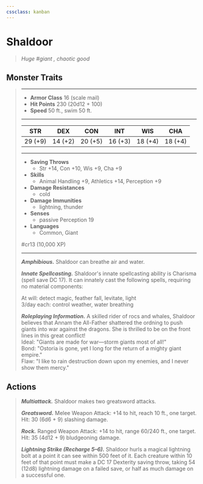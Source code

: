 ```yaml
---
cssclass: kanban
---
```


# Shaldoor
>*Huge #giant , chaotic good*
## Monster Traits
>___
>- **Armor Class** 16 (scale mail)
>- **Hit Points** 230 (20d12 + 100)
>- **Speed** 50 ft., swim 50 ft.
>___
>|STR|DEX|CON|INT|WIS|CHA|
>|:---:|:---:|:---:|:---:|:---:|:---:|
>|29 (+9)|14 (+2)|20 (+5)|16 (+3)|18 (+4)|18 (+4)|
>___
>- **Saving Throws**
>	 - Str +14, Con +10, Wis +9, Cha +9
>- **Skills**
>	 - Animal Handling +9, Athletics +14, Perception +9
>- **Damage Resistances**
>	 - cold
>- **Damage Immunities**
>	 - lightning, thunder
>- **Senses**
>	 - passive Perception 19
>- **Languages**
>	 - Common, Giant
>
> #cr13 (10,000 XP)
>___
>***Amphibious.*** Shaldoor can breathe air and water.  
>
>***Innate Spellcasting.*** Shaldoor's innate spellcasting ability is Charisma (spell save DC 17). It can innately cast the following spells, requiring no material components:  
>
>At will: detect magic, feather fall, levitate, light  
>3/day each: control weather, water breathing  
>
>
>***Roleplaying Information.*** A skilled rider of rocs and whales, Shaldoor believes that Annam the All-Father shattered the ordning to push giants into war against the dragons. She is thrilled to be on the front lines in this great conflict!  
>Ideal: "Giants are made for war—storm giants most of all!"  
>Bond: "Ostoria is gone, yet I long for the return of a mighty giant empire."  
>Flaw: "I like to rain destruction down upon my enemies, and I never show them mercy."  
>
## Actions
>***Multiattack.*** Shaldoor makes two greatsword attacks.  
>
>***Greatsword.*** Melee Weapon Attack: +14 to hit, reach 10 ft., one target. Hit: 30 (6d6 + 9) slashing damage.  
>
>***Rock.*** Ranged Weapon Attack: +14 to hit, range 60/240 ft., one target. Hit: 35 (4d12 + 9) bludgeoning damage.  
>
>***Lightning Strike (Recharge 5–6).*** Shaldoor hurls a magical lightning bolt at a point it can see within 500 feet of it. Each creature within 10 feet of that point must make a DC 17 Dexterity saving throw, taking 54 (12d8) lightning damage on a failed save, or half as much damage on a successful one.
